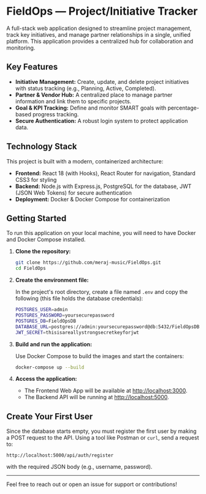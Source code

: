 # FieldOps — Project/Initiative Tracker

A full-stack web application designed to streamline project management, track key initiatives, and manage partner relationships in a single, unified platform. This application provides a centralized hub for collaboration and monitoring.

## Key Features

- **Initiative Management:** Create, update, and delete project initiatives with status tracking (e.g., Planning, Active, Completed).
- **Partner & Vendor Hub:** A centralized place to manage partner information and link them to specific projects.
- **Goal & KPI Tracking:** Define and monitor SMART goals with percentage-based progress tracking.
- **Secure Authentication:** A robust login system to protect application data.

## Technology Stack

This project is built with a modern, containerized architecture:

- **Frontend:** React 18 (with Hooks), React Router for navigation, Standard CSS3 for styling
- **Backend:** Node.js with Express.js, PostgreSQL for the database, JWT (JSON Web Tokens) for secure authentication
- **Deployment:** Docker & Docker Compose for containerization

## Getting Started

To run this application on your local machine, you will need to have Docker and Docker Compose installed.

1. **Clone the repository:**

   ```bash
   git clone https://github.com/meraj-music/FieldOps.git
   cd FieldOps
   ```

2. **Create the environment file:**

   In the project's root directory, create a file named `.env` and copy the following (this file holds the database credentials):

   ```bash
   POSTGRES_USER=admin
   POSTGRES_PASSWORD=yoursecurepassword
   POSTGRES_DB=FieldOpsDB
   DATABASE_URL=postgres://admin:yoursecurepassword@db:5432/FieldOpsDB
   JWT_SECRET=thisisareallystrongsecretkeyforjwt
   ```
   
4. **Build and run the application:**

   Use Docker Compose to build the images and start the containers:

   ```bash
   docker-compose up --build
   ```

5. **Access the application:**

   - The Frontend Web App will be available at [http://localhost:3000](http://localhost:3000).
   - The Backend API will be running at [http://localhost:5000](http://localhost:5000).

## Create Your First User

Since the database starts empty, you must register the first user by making a POST request to the API. Using a tool like Postman or `curl`, send a request to:

```
http://localhost:5000/api/auth/register
```

with the required JSON body (e.g., username, password).

---

Feel free to reach out or open an issue for support or contributions!
